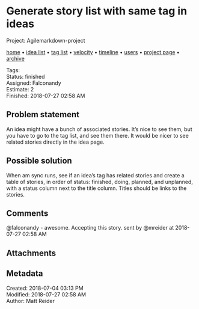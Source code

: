 # Generate story list with same tag in ideas

Project: Agilemarkdown-project

[home](../index.md) • [idea list](../ideas.md) • [tag list](../tags.md) • [velocity](../velocity.md) • [timeline](../timeline.md) • [users](../users.md) • [project page](../agilemarkdown-project.md) • [archive](archive.md)

Tags:   
Status: finished  
Assigned: Falconandy  
Estimate: 2  
Finished: 2018-07-27 02:58 AM  

## Problem statement

An idea might have a bunch of associated stories. It’s nice to see them, but you have to go to the tag list, and see them there. It would be nicer to see related stories directly in the idea page.

## Possible solution

When am sync runs, see if an idea’s tag has related stories and create a table of stories, in order of status: finished, doing, planned, and unplanned, with a status column next to the title column. Titles should be links to the stories.

## Comments

@falconandy - awesome. Accepting this story.
sent by @mreider at 2018-07-27 02:58 AM

## Attachments


## Metadata

Created: 2018-07-04 03:13 PM  
Modified: 2018-07-27 02:58 AM  
Author: Matt Reider  
